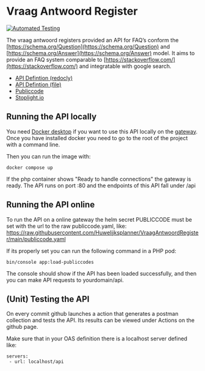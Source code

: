 # Vraag Antwoord Register
[![Automated Testing](https://github.com/Huwelijksplanner/VraagAntwoordRegister/actions/workflows/tests.yml/badge.svg)](https://github.com/Huwelijksplanner/VraagAntwoordRegister/actions/workflows/tests.yml)

The vraag antwoord registers provided an API for FAQ’s conform the [https://schema.org/Question](https://schema.org/Question) and [https://schema.org/Answer](https://schema.org/Answer) model. It aims to provide an FAQ system comparable to [https://stackoverflow.com/](https://stackoverflow.com/) and integratable  with google search. 

- [API Defintion (redocly)](https://redocly.github.io/redoc/?url=https://raw.githubusercontent.com/Huwelijksplanner/VraagAntwoordRegister/main/OAS.yaml&nocors)
- [API Defintion (file)](https://github.com/Huwelijksplanner/VraagAntwoordRegister/blob/main/OAS.yaml)
- [Publiccode](https://github.com/Huwelijksplanner/VraagAntwoordRegister/blob/main/publiccode.yaml)
- [Stoplight.io](https://conduction.stoplight.io/docs/huwelijksplanner/8oln1dnmpzx93-vraag-antwoord-register)

## Running the API locally

You need [Docker desktop](https://www.docker.com/) if you want to use this API locally on the [gateway](https://github.com/ConductionNL/commonground-gateway).
Once you have installed docker you need to go to the root of the project with a command line.

Then you can run the image with:

`docker compose up`

If the php container shows "Ready to handle connections" the gateway is ready.
The API runs on port :80 and the endpoints of this API fall under /api

## Running the API online

To run the API on a online gateway the helm secret PUBLICCODE must be set with the url to the raw publiccode.yaml, like: https://raw.githubusercontent.com/Huwelijksplanner/VraagAntwoordRegister/main/publiccode.yaml

If its properly set you can run the following command in a PHP pod:

`bin/console app:load-publiccodes`

The console should show if the API has been loaded successfully, and then you can make API requests to yourdomain/api.


## (Unit) Testing the API

On every commit github launches a action that generates a postman collection and tests the API. Its results can be viewed under Actions on the github page.

Make sure that in your OAS definition there is a localhost server defined like:
    
    servers:
     - url: localhost/api
